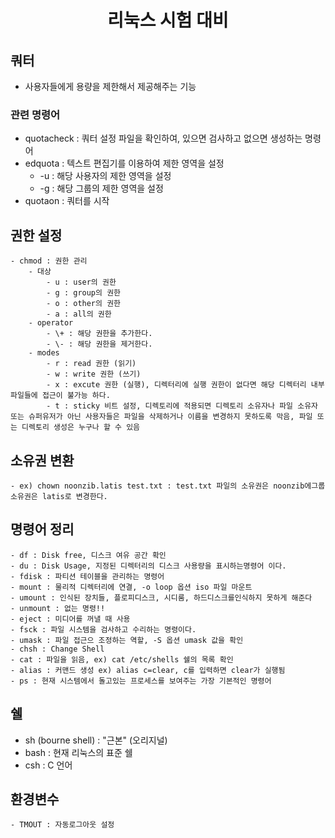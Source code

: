 <h1 align="center">리눅스 시험 대비</h1>

## 쿼터

- 사용자들에게 용량을 제한해서 제공해주는 기능

### 관련 명령어

- quotacheck : 쿼터 설정 파일을 확인하여, 있으면 검사하고 없으면 생성하는 명령어
- edquota : 텍스트 편집기를 이용하여 제한 영역을 설정
    * -u : 해당 사용자의 제한 영역을 설정
    * -g : 해당 그룹의 제한 영역을 설정
- quotaon : 쿼터를 시작

## 권한 설정

    - chmod : 권한 관리
        - 대상
            - u : user의 권한
            - g : group의 권한 
            - o : other의 권한
            - a : all의 권한
        - operator
            - \+ : 해당 권한을 추가한다.
            - \- : 해당 권한을 제거한다.
        - modes
            - r : read 권한 (읽기)
            - w : write 권한 (쓰기)
            - x : excute 권한 (실행), 디렉터리에 실행 권한이 없다면 해당 디렉터리 내부 파일들에 접근이 불가능 하다.
            - t : sticky 비트 설정, 디렉토리에 적용되면 디렉토리 소유자나 파일 소유자 또는 슈퍼유저가 아닌 사용자들은 파일을 삭제하거나 이름을 변경하지 못하도록 막음, 파일 또는 디렉토리 생성은 누구나 할 수 있음

## 소유권 변환 

    - ex) chown noonzib.latis test.txt : test.txt 파일의 소유권은 noonzib에그룹 소유권은 latis로 변경한다.

## 명령어 정리

    - df : Disk free, 디스크 여유 공간 확인
    - du : Disk Usage, 지정된 디렉터리의 디스크 사용량을 표시하는명령어 이다.
    - fdisk : 파티션 테이블을 관리하는 명령어
    - mount : 물리적 디렉터리에 연결, -o loop 옵션 iso 파일 마운트
    - umount : 인식된 장치들, 플로피디스크, 시디룸, 하드디스크를인식하지 못하게 해준다
    - unmount : 없는 명령!!
    - eject : 미디어를 꺼낼 때 사용
    - fsck : 파일 시스템을 검사하고 수리하는 명령이다.
    - umask : 파일 접근으 조정하는 역할, -S 옵션 umask 값을 확인
    - chsh : Change Shell
    - cat : 파일을 읽음, ex) cat /etc/shells 쉘의 목록 확인
    - alias : 커맨드 생성 ex) alias c=clear, c를 입력하면 clear가 실행됨
    - ps : 현재 시스템에서 돌고있는 프로세스를 보여주는 가장 기본적인 명령어

## 쉘

- sh (bourne shell) : "근본" (오리지널)
- bash : 현재 리눅스의 표준 쉘
- csh : C 언어 

## 환경변수
    - TMOUT : 자동로그아웃 설정